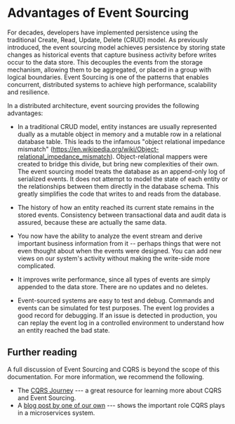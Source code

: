 # Advantages of Event Sourcing

For decades, developers have implemented persistence using the traditional Create, Read, Update, Delete (CRUD) model. As previously introduced, the event sourcing model achieves persistence by storing state changes as historical events that capture business activity before writes occur to the data store. This decouples the events from the storage mechanism, allowing them to be aggregated, or placed in a group with logical boundaries. Event Sourcing is one of the patterns that enables concurrent, distributed systems to achieve high performance, scalability and resilience.

In a distributed architecture, event sourcing provides the following advantages:

* In a traditional CRUD model, entity instances are usually represented dually as a mutable object in memory and a mutable row in a relational database table. This leads to the infamous "object relational impedance mismatch" (https://en.wikipedia.org/wiki/Object-relational_impedance_mismatch). Object-relational mappers were created to bridge this divide, but bring new complexities of their own. The event sourcing model treats the database as an append-only log of serialized events. It does not attempt to model the state of each entity or the relationships between them directly in the database schema. This greatly simplifies the code that writes to and reads from the database.

* The history of how an entity reached its current state remains in the stored events. Consistency between transactional data and audit data is assured, because these are actually the same data.

* You now have the ability to analyze the event stream and derive important business information from it -- perhaps things that were not even thought about when the events were designed. You can add new views on our system's activity without making the write-side more complicated.

* It improves write performance, since all types of events are simply appended to the data store. There are no updates and no deletes.

* Event-sourced systems are easy to test and debug. Commands and events can be simulated for test purposes. The event log provides a good record for debugging. If an issue is detected in production, you can replay the event log in a controlled environment to understand how an entity reached the bad state.

## Further reading
A full discussion of Event Sourcing and CQRS is beyond the scope of this documentation. For more information, we recommend the following.

* The [CQRS Journey](https://msdn.microsoft.com/en-us/library/jj554200.aspx) --- a great resource for learning more about CQRS and Event Sourcing.
* A [blog post by one of our own](https://jazzy.id.au/2016/10/08/cqrs-increases-consistency.html) --- shows the important role CQRS plays in a microservices system. 